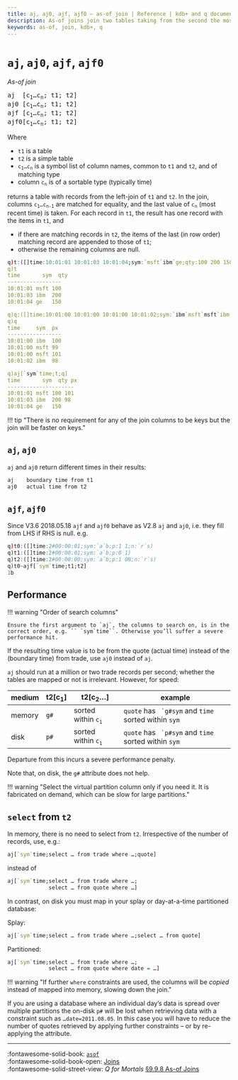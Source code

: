 ```yaml
---
title: aj, aj0, ajf, ajf0 – as-of join | Reference | kdb+ and q documentation
description: As-of joins join two tables taking from the second the most recent records prior to the times in the first
keywords: as-of, join, kdb+, q
---
```

# `aj`, `aj0`, `ajf`, `ajf0`




_As-of join_

<pre markdown="1" class="language-txt">
aj  [c<sub>1</sub>…c<sub>n</sub>; t1; t2]
aj0 [c<sub>1</sub>…c<sub>n</sub>; t1; t2]
ajf [c<sub>1</sub>…c<sub>n</sub>; t1; t2]
ajf0[c<sub>1</sub>…c<sub>n</sub>; t1; t2]
</pre>

Where 

-   `t1` is a table
-   `t2` is a simple table 
-   <code>c<sub>1</sub>…c<sub>n</sub></code> is a symbol list of column names, common to `t1` and `t2`, and of matching type
-   column <code>c<sub>n</sub></code> is of a sortable type (typically time)

returns a table with records from the left-join of `t1` and `t2`.
In the join, columns <code>c<sub>1</sub>…c<sub>n-1</sub></code> are matched for equality, and the last value of <code>c<sub>n</sub></code> (most recent time) is taken.
For each record in `t1`, the result has one record with the items in `t1`, and

-   if there are matching records in `t2`, the items of the last (in row order) matching record are appended to those of `t1`;
-   otherwise the remaining columns are null.

```q
q)t:([]time:10:01:01 10:01:03 10:01:04;sym:`msft`ibm`ge;qty:100 200 150)
q)t
time       sym  qty
-----------------
10:01:01 msft 100
10:01:03 ibm  200
10:01:04 ge   150

q)q:([]time:10:01:00 10:01:00 10:01:00 10:01:02;sym:`ibm`msft`msft`ibm;px:100 99 101 98)
q)q
time     sym  px 
-----------------
10:01:00 ibm  100
10:01:00 msft 99 
10:01:00 msft 101
10:01:02 ibm  98 

q)aj[`sym`time;t;q]
time       sym  qty px
---------------------
10:01:01 msft 100 101
10:01:03 ibm  200 98
10:01:04 ge   150
```

!!! tip "There is no requirement for any of the join columns to be keys but the join will be faster on keys."


## `aj`, `aj0`

`aj` and `aj0` return different times in their results:

```txt
aj    boundary time from t1
aj0   actual time from t2
```


## `ajf`, `ajf0`

Since V3.6 2018.05.18 `ajf` and `ajf0` behave as V2.8 `aj` and `aj0`, i.e. they fill from LHS if RHS is null. e.g.

```q
q)t0:([]time:2#00:00:01;sym:`a`b;p:1 1;n:`r`s)
q)t1:([]time:2#00:00:01;sym:`a`b;p:0 1)
q)t2:([]time:2#00:00:00;sym:`a`b;p:1 0N;n:`r`s)
q)t0~ajf[`sym`time;t1;t2]
1b
```


## Performance

!!! warning "Order of search columns"

    Ensure the first argument to `aj`, the columns to search on, is in the correct order, e.g. `` `sym`time``. Otherwise you’ll suffer a severe performance hit.

If the resulting time value is to be from the quote (actual time) instead of the (boundary time) from trade, use `aj0` instead of `aj`.

`aj` should run at a million or two trade records per second; whether the tables are mapped or not is irrelevant. However, for speed:

medium | t2\[c<sub>1</sub>\] | t2\[c<sub>2</sub>…\] | example
-------|---------------------|----------------------|-----------------------
memory | `g#`          | sorted within <code>c<sub>1</sub></code> | `quote` has `` `g#sym`` and `time` sorted within `sym`
disk   | `p#`          | sorted within <code>c<sub>1</sub></code> | `quote` has `` `p#sym`` and `time` sorted within `sym`

Departure from this incurs a severe performance penalty. 

Note that, on disk, the `g#` attribute does not help.

!!! warning "Select the virtual partition column only if you need it. It is fabricated on demand, which can be slow for large partitions."


## `select` from `t2`

In memory, there is no need to select from `t2`. Irrespective of the number of records, use, e.g.:

```q
aj[`sym`time;select … from trade where …;quote]
```

instead of

```q
aj[`sym`time;select … from trade where …;
             select … from quote where …]
```

In contrast, on disk you must map in your splay or day-at-a-time partitioned database:

Splay:

```q
aj[`sym`time;select … from trade where …;select … from quote]
```

Partitioned:

```q
aj[`sym`time;select … from trade where …;
             select … from quote where date = …]
```

!!! warning "If further `where` constraints are used, the columns will be _copied_ instead of mapped into memory, slowing down the join."

If you are using a database where an individual day’s data is spread over multiple partitions the on-disk `p#` will be lost when retrieving data with a constraint such as `…date=2011.08.05`. 
In this case you will have to reduce the number of quotes retrieved by applying further constraints – or by re-applying the attribute.


----
:fontawesome-solid-book:
[`asof`](asof.md) 
<br>
:fontawesome-solid-book-open:
[Joins](../basics/joins.md)
<br>
:fontawesome-solid-street-view:
_Q for Mortals_
[§9.9.8 As-of Joins](/q4m3/9_Queries_q-sql/#998-as-of-joins)

